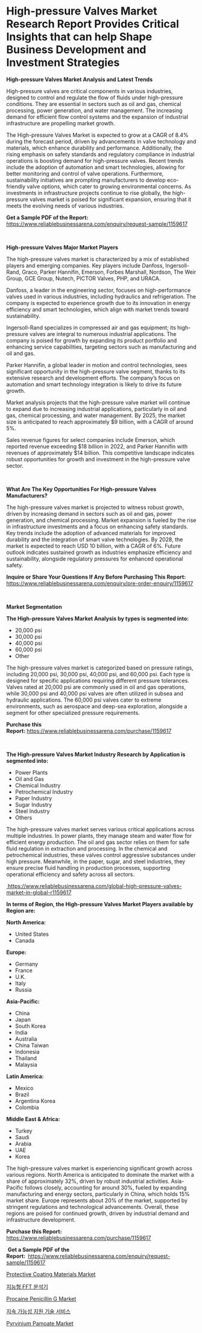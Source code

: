 <p><h1>High-pressure Valves Market Research Report Provides Critical Insights that can help Shape Business Development and Investment Strategies</h1></p><p><strong>High-pressure Valves Market Analysis and Latest Trends</strong></p>
<p><p>High-pressure valves are critical components in various industries, designed to control and regulate the flow of fluids under high-pressure conditions. They are essential in sectors such as oil and gas, chemical processing, power generation, and water management. The increasing demand for efficient flow control systems and the expansion of industrial infrastructure are propelling market growth.</p><p>The High-pressure Valves Market is expected to grow at a CAGR of 8.4% during the forecast period, driven by advancements in valve technology and materials, which enhance durability and performance. Additionally, the rising emphasis on safety standards and regulatory compliance in industrial operations is boosting demand for high-pressure valves. Recent trends include the adoption of automation and smart technologies, allowing for better monitoring and control of valve operations. Furthermore, sustainability initiatives are prompting manufacturers to develop eco-friendly valve options, which cater to growing environmental concerns. As investments in infrastructure projects continue to rise globally, the high-pressure valves market is poised for significant expansion, ensuring that it meets the evolving needs of various industries.</p></p>
<p><strong>Get a Sample PDF of the Report:&nbsp;</strong> <a href="https://www.reliablebusinessarena.com/enquiry/request-sample/1159617">https://www.reliablebusinessarena.com/enquiry/request-sample/1159617</a></p>
<p>&nbsp;</p>
<p><strong>High-pressure Valves Major Market Players</strong></p>
<p><p>The high-pressure valves market is characterized by a mix of established players and emerging companies. Key players include Danfoss, Ingersoll-Rand, Graco, Parker Hannifin, Emerson, Forbes Marshall, Nordson, The Weir Group, GCE Group, Nutech, PICTOR Valves, PHP, and URACA. </p><p>Danfoss, a leader in the engineering sector, focuses on high-performance valves used in various industries, including hydraulics and refrigeration. The company is expected to experience growth due to its innovation in energy efficiency and smart technologies, which align with market trends toward sustainability. </p><p>Ingersoll-Rand specializes in compressed air and gas equipment; its high-pressure valves are integral to numerous industrial applications. The company is poised for growth by expanding its product portfolio and enhancing service capabilities, targeting sectors such as manufacturing and oil and gas.</p><p>Parker Hannifin, a global leader in motion and control technologies, sees significant opportunity in the high-pressure valve segment, thanks to its extensive research and development efforts. The company’s focus on automation and smart technology integration is likely to drive its future growth.</p><p>Market analysis projects that the high-pressure valve market will continue to expand due to increasing industrial applications, particularly in oil and gas, chemical processing, and water management. By 2025, the market size is anticipated to reach approximately $9 billion, with a CAGR of around 5%.</p><p>Sales revenue figures for select companies include Emerson, which reported revenue exceeding $18 billion in 2022, and Parker Hannifin with revenues of approximately $14 billion. This competitive landscape indicates robust opportunities for growth and investment in the high-pressure valve sector.</p></p>
<p>&nbsp;</p>
<p><strong>What Are The Key Opportunities For High-pressure Valves Manufacturers?</strong></p>
<p><p>The high-pressure valves market is projected to witness robust growth, driven by increasing demand in sectors such as oil and gas, power generation, and chemical processing. Market expansion is fueled by the rise in infrastructure investments and a focus on enhancing safety standards. Key trends include the adoption of advanced materials for improved durability and the integration of smart valve technologies. By 2028, the market is expected to reach USD 10 billion, with a CAGR of 6%. Future outlook indicates sustained growth as industries emphasize efficiency and sustainability, alongside regulatory pressures for enhanced operational safety.</p></p>
<p><strong>Inquire or Share Your Questions If Any Before Purchasing This Report:</strong> <a href="https://www.reliablebusinessarena.com/enquiry/pre-order-enquiry/1159617">https://www.reliablebusinessarena.com/enquiry/pre-order-enquiry/1159617</a></p>
<p>&nbsp;</p>
<p><strong>Market Segmentation</strong></p>
<p><strong>The High-pressure Valves Market Analysis by types is segmented into:</strong></p>
<p><ul><li>20,000 psi</li><li>30,000 psi</li><li>40,000 psi</li><li>60,000 psi</li><li>Other</li></ul></p>
<p><p>The high-pressure valves market is categorized based on pressure ratings, including 20,000 psi, 30,000 psi, 40,000 psi, and 60,000 psi. Each type is designed for specific applications requiring different pressure tolerances. Valves rated at 20,000 psi are commonly used in oil and gas operations, while 30,000 psi and 40,000 psi valves are often utilized in subsea and hydraulic applications. The 60,000 psi valves cater to extreme environments, such as aerospace and deep-sea exploration, alongside a segment for other specialized pressure requirements.</p></p>
<p><strong>Purchase this Report:&nbsp;</strong><a href="https://www.reliablebusinessarena.com/purchase/1159617">https://www.reliablebusinessarena.com/purchase/1159617</a></p>
<p>&nbsp;</p>
<p><strong>The High-pressure Valves Market Industry Research by Application is segmented into:</strong></p>
<p><ul><li>Power Plants</li><li>Oil and Gas</li><li>Chemical Industry</li><li>Petrochemical Industry</li><li>Paper Industry</li><li>Sugar Industry</li><li>Steel Industry</li><li>Others</li></ul></p>
<p><p>The high-pressure valves market serves various critical applications across multiple industries. In power plants, they manage steam and water flow for efficient energy production. The oil and gas sector relies on them for safe fluid regulation in extraction and processing. In the chemical and petrochemical industries, these valves control aggressive substances under high pressure. Meanwhile, in the paper, sugar, and steel industries, they ensure precise fluid handling in production processes, supporting operational efficiency and safety across all sectors.</p></p>
<p><a href="https://www.reliablebusinessarena.com/global-high-pressure-valves-market-in-global-r1159617">&nbsp;https://www.reliablebusinessarena.com/global-high-pressure-valves-market-in-global-r1159617</a></p>
<p><strong>In terms of Region, the High-pressure Valves Market Players available by Region are:</strong></p>
<p>
    <p> <strong> North America: </strong>
        <ul>
            <li>United States</li>
            <li>Canada</li>
        </ul>
        </p> 
    <p> <strong> Europe: </strong>
        <ul>
            <li>Germany</li>
            <li>France</li>
            <li>U.K.</li>
            <li>Italy</li>
            <li>Russia</li>
        </ul>
        </p> 
    <p> <strong> Asia-Pacific: </strong>
        <ul>
            <li>China</li>
            <li>Japan</li>
            <li>South Korea</li>
            <li>India</li>
            <li>Australia</li>
            <li>China Taiwan</li>
            <li>Indonesia</li>
            <li>Thailand</li>
            <li>Malaysia</li>
        </ul>
        </p> 
    <p> <strong> Latin America: </strong>
        <ul>
            <li>Mexico</li>
            <li>Brazil</li>
            <li>Argentina Korea</li>
            <li>Colombia</li>
        </ul>
        </p> 
    <p> <strong> Middle East & Africa: </strong>
        <ul>
            <li>Turkey</li>
            <li>Saudi</li>
            <li>Arabia</li>
            <li>UAE</li>
            <li>Korea</li>
        </ul>
    </p>
    </p>
<p><p>The high-pressure valves market is experiencing significant growth across various regions. North America is anticipated to dominate the market with a share of approximately 32%, driven by robust industrial activities. Asia-Pacific follows closely, accounting for around 30%, fueled by expanding manufacturing and energy sectors, particularly in China, which holds 15% market share. Europe represents about 20% of the market, supported by stringent regulations and technological advancements. Overall, these regions are poised for continued growth, driven by industrial demand and infrastructure development.</p></p>
<p><strong>Purchase this Report: </strong><a href="https://www.reliablebusinessarena.com/purchase/1159617">https://www.reliablebusinessarena.com/purchase/1159617</a></p>
<p>&nbsp;<strong>Get a Sample PDF of the Report:&nbsp;&nbsp;</strong><a href="https://www.reliablebusinessarena.com/enquiry/request-sample/1159617">https://www.reliablebusinessarena.com/enquiry/request-sample/1159617</a></p>
<p><strong></strong></p>
<p><p><a href="https://issuu.com/reportprime-2/docs/protective-coating-materials-market_ad633567cf5f13">Protective Coating Materials Market</a></p><p><a href="https://medium.com/@nykefletcher/intelligent-fft-analyzers-market-%EC%9D%98-%EA%B8%80%EB%A1%9C%EB%B2%8C-%EC%8B%9C%EC%9E%A5-%EA%B0%9C%EC%9A%94%EB%8A%94-%EC%A0%84-%EC%84%B8%EA%B3%84-%EB%B0%8F-%EC%A3%BC%EC%9A%94-%EC%8B%9C%EC%9E%A5%EC%9D%98-%EC%82%B0%EC%97%85%EC%97%90-%EC%98%81%ED%96%A5%EC%9D%84-%EB%AF%B8%EC%B9%98%EB%8A%94-%EC%A3%BC%EC%9A%94-%ED%8A%B8%EB%A0%8C%EB%93%9C%EC%97%90-%EB%8C%80%ED%95%9C-%EB%8F%85%ED%8A%B9%ED%95%9C-%EA%B4%80%EC%A0%90%EC%9D%84-%EC%A0%9C%EA%B3%B5%ED%95%A9%EB%8B%88%EB%8B%A4-44cf962506c1">지능형 FFT 분석기</a></p><p><a href="https://www.linkedin.com/pulse/procaine-penicillin-g-market-global-regional-analysis-eo1zc?trackingId=RZSLD5i9TV62W6W3poILWQ%3D%3D">Procaine Penicillin G Market</a></p><p><a href="https://medium.com/@nykefletcher/%EC%84%B8%EA%B3%84-sustainability-enablement-technology-services-market-%EC%9D%80-2024%EC%97%90%EC%84%9C-2031%EB%A1%9C-%EC%97%B0%ED%8F%89%EA%B7%A0-%EC%A6%9D%EA%B0%80%EC%9C%A8%EC%9D%84-%EB%B3%B4%EC%9D%BC-%EA%B2%83%EC%9C%BC%EB%A1%9C-%EC%98%88%EC%83%81%EB%90%A9%EB%8B%88%EB%8B%A4-bad702e61c91">지속 가능성 지원 기술 서비스</a></p><p><a href="https://www.linkedin.com/pulse/pyrvinium-pamoate-market-size-growth-industry-analysis-75zrc?trackingId=z4ZGlKc9QIGF5VNmda4g3g%3D%3D">Pyrvinium Pamoate Market</a></p></p>